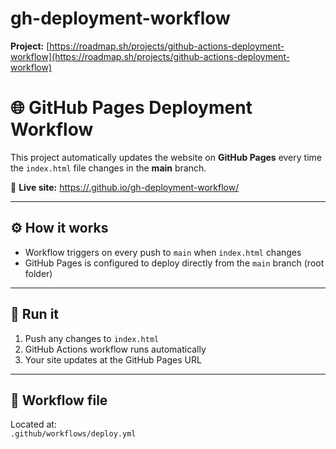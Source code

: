 # gh-deployment-workflow

**Project:** [https://roadmap.sh/projects/github-actions-deployment-workflow](https://roadmap.sh/projects/github-actions-deployment-workflow)  

# 🌐 GitHub Pages Deployment Workflow

This project automatically updates the website on **GitHub Pages** every time the `index.html` file changes in the **main** branch.

🔗 **Live site:** [https://<username>.github.io/gh-deployment-workflow/](https://bohdan14228.github.io/gh-deployment-workflow/)

---

## ⚙️ How it works
- Workflow triggers on every push to `main` when `index.html` changes  
- GitHub Pages is configured to deploy directly from the `main` branch (root folder)

---

## 🚀 Run it
1. Push any changes to `index.html`  
2. GitHub Actions workflow runs automatically  
3. Your site updates at the GitHub Pages URL

---

## 🧩 Workflow file
Located at:  
`.github/workflows/deploy.yml`
